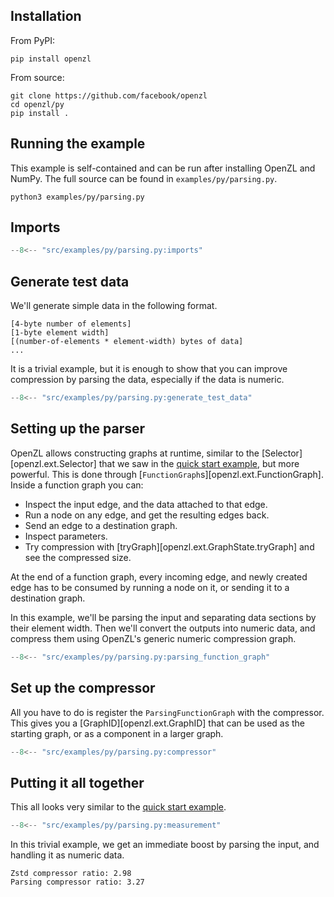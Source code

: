 ## Installation

From PyPI:

```
pip install openzl
```

From source:

```
git clone https://github.com/facebook/openzl
cd openzl/py
pip install .
```

## Running the example

This example is self-contained and can be run after installing OpenZL and NumPy.
The full source can be found in `examples/py/parsing.py`.

```
python3 examples/py/parsing.py
```

## Imports

```python
--8<-- "src/examples/py/parsing.py:imports"
```

## Generate test data

We'll generate simple data in the following format.

```
[4-byte number of elements]
[1-byte element width]
[(number-of-elements * element-width) bytes of data]
...
```

It is a trivial example, but it is enough to show that you can improve compression by parsing the data, especially if the data is numeric.

```python
--8<-- "src/examples/py/parsing.py:generate_test_data"
```

## Setting up the parser

OpenZL allows constructing graphs at runtime, similar to the [Selector][openzl.ext.Selector] that we saw in the [quick start example](./quick-start.md), but more powerful.
This is done through [`FunctionGraph`s][openzl.ext.FunctionGraph].
Inside a function graph you can:
* Inspect the input edge, and the data attached to that edge.
* Run a node on any edge, and get the resulting edges back.
* Send an edge to a destination graph.
* Inspect parameters.
* Try compression with [tryGraph][openzl.ext.GraphState.tryGraph] and see the compressed size.

At the end of a function graph, every incoming edge, and newly created edge has to be consumed by running a node on it, or sending it to a destination graph.

In this example, we'll be parsing the input and separating data sections by their element width.
Then we'll convert the outputs into numeric data, and compress them using OpenZL's generic numeric compression graph.

```python
--8<-- "src/examples/py/parsing.py:parsing_function_graph"
```

## Set up the compressor

All you have to do is register the `ParsingFunctionGraph` with the compressor.
This gives you a [GraphID][openzl.ext.GraphID] that can be used as the starting graph, or as a component in a larger graph.

```python
--8<-- "src/examples/py/parsing.py:compressor"
```

## Putting it all together

This all looks very similar to the [quick start example](./quick-start.md).

```python
--8<-- "src/examples/py/parsing.py:measurement"
```

In this trivial example, we get an immediate boost by parsing the input, and handling it as numeric data.

```
Zstd compressor ratio: 2.98
Parsing compressor ratio: 3.27
```
